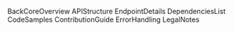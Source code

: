 BackCoreOverview
APIStructure
EndpointDetails
DependenciesList
CodeSamples
ContributionGuide
ErrorHandling
LegalNotes
